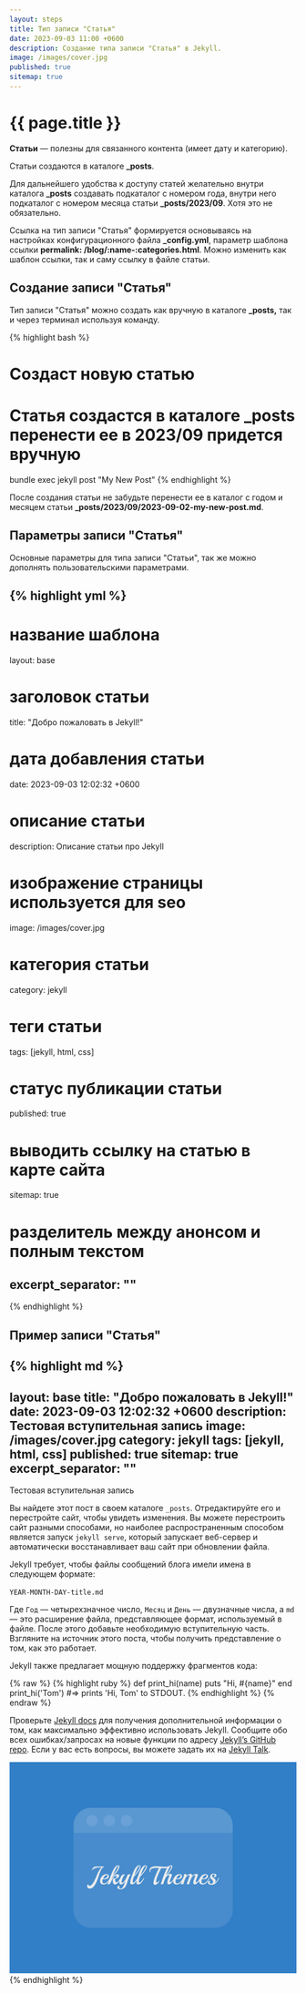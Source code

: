 ```yaml
---
layout: steps
title: Тип записи "Статья"
date: 2023-09-03 11:00 +0600
description: Создание типа записи "Статья" в Jekyll.
image: /images/cover.jpg
published: true
sitemap: true
---
```


# {{ page.title }}

**Статьи** — полезны для связанного контента (имеет дату и категорию).

Статьи создаются в каталоге **_posts**.

Для дальнейшего удобства к доступу статей желательно внутри каталога **_posts** создавать подкаталог с номером года, внутри него подкаталог с номером месяца статьи **_posts/2023/09**. Хотя это не обязательно.

Ссылка на тип записи "Статья" формируется основываясь на настройках конфигурационного файла **_config.yml**, параметр шаблона ссылки **permalink: /blog/:name-:categories.html**. Можно изменить как шаблон ссылки, так и саму ссылку в файле статьи.

## Создание записи "Статья"

Тип записи "Статья" можно создать как вручную в каталоге **_posts,** так и через терминал используя команду.

{% highlight bash %}
# Создаст новую статью
# Статья создастся в каталоге _posts перенести ее в 2023/09 придется вручную
bundle exec jekyll post "My New Post"
{% endhighlight %}

После создания статьи не забудьте перенести ее в каталог с годом и месяцем статьи **_posts/2023/09/2023-09-02-my-new-post.md**.

## Параметры записи "Статья"

Основные параметры для типа записи "Статьи", так же можно дополнять пользовательскими параметрами.

{% highlight yml %}
---
# название шаблона
layout: base

# заголовок статьи
title:  "Добро пожаловать в Jekyll!"

# дата добавления статьи
date:   2023-09-03 12:02:32 +0600

# описание статьи
description: Описание статьи про Jekyll

# изображение страницы используется для seo
image: /images/cover.jpg

# категория статьи
category: jekyll

# теги статьи
tags: [jekyll, html, css]

# статус публикации статьи
published: true

# выводить ссылку на статью в карте сайта
sitemap: true

# разделитель между анонсом и полным текстом
excerpt_separator: "<!--more-->"
---
{% endhighlight %}

## Пример записи "Статья"

{% highlight md %}
---
layout: base
title:  "Добро пожаловать в Jekyll!"
date:   2023-09-03 12:02:32 +0600
description: Тестовая вступительная запись
image: /images/cover.jpg
category: jekyll
tags: [jekyll, html, css]
published: true
sitemap: true
excerpt_separator: "<!--more-->"
---

Тестовая вступительная запись

<!--more-->

Вы найдете этот пост в своем каталоге `_posts`. Отредактируйте его и перестройте сайт, чтобы увидеть изменения. Вы можете перестроить сайт разными способами, но наиболее распространенным способом является запуск `jekyll serve`, который запускает веб-сервер и автоматически восстанавливает ваш сайт при обновлении файла.

Jekyll требует, чтобы файлы сообщений блога имели имена в следующем формате:

`YEAR-MONTH-DAY-title.md`

Где `Год` — четырехзначное число, `Месяц` и `День` — двузначные числа, а `md` — это расширение файла, представляющее формат, используемый в файле. После этого добавьте необходимую вступительную часть. Взгляните на источник этого поста, чтобы получить представление о том, как это работает.

Jekyll также предлагает мощную поддержку фрагментов кода:

{% raw %}
{% highlight ruby %}
def print_hi(name)
puts "Hi, #{name}"
end
print_hi('Tom')
#=> prints 'Hi, Tom' to STDOUT.
{% endhighlight %}
{% endraw %}

Проверьте [Jekyll docs][jekyll-docs] для получения дополнительной информации о том, как максимально эффективно использовать Jekyll. Сообщите обо всех ошибках/запросах на новые функции по адресу [Jekyll’s GitHub repo][jekyll-gh]. Если у вас есть вопросы, вы можете задать их на [Jekyll Talk][jekyll-talk].

[jekyll-docs]: https://jekyllrb.com/docs/home
[jekyll-gh]:   https://github.com/jekyll/jekyll
[jekyll-talk]: https://talk.jekyllrb.com/

<picture>
  <source srcset="/images/thumbnail/2023/09/welcome-to-jekyll/cover.webp" type="image/webp">
  <img src="/images/thumbnail/2023/09/welcome-to-jekyll/cover.jpg" alt="">
</picture>
{% endhighlight %}
